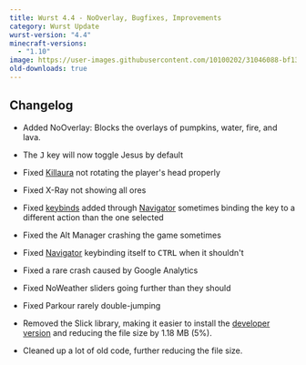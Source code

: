 ```yaml
---
title: Wurst 4.4 - NoOverlay, Bugfixes, Improvements
category: Wurst Update
wurst-version: "4.4"
minecraft-versions:
  - "1.10"
image: https://user-images.githubusercontent.com/10100202/31046088-bf13a0f6-a5f2-11e7-8960-6fd6ca30f9d0.jpg
old-downloads: true
---
```

## Changelog

- Added NoOverlay: Blocks the overlays of pumpkins, water, fire, and lava.

- The <kbd>J</kbd> key will now toggle Jesus by default

- Fixed [Killaura](https://wiki.wurstclient.net/killaura) not rotating the player's head properly

- Fixed X-Ray not showing all ores

- Fixed [keybinds](https://wiki.wurstclient.net/keybinds) added through [Navigator](https://wiki.wurstclient.net/navigator) sometimes binding the key to a different action than the one selected

- Fixed the Alt Manager crashing the game sometimes

- Fixed [Navigator](https://wiki.wurstclient.net/navigator) keybinding itself to <kbd>CTRL</kbd> when it shouldn't

- Fixed a rare crash caused by Google Analytics

- Fixed NoWeather sliders going further than they should

- Fixed Parkour rarely double-jumping

- Removed the Slick library, making it easier to install the [developer version](https://github.com/Wurst-Imperium/Wurst-MC-1.10) and reducing the file size by 1.18 MB (5%).

- Cleaned up a lot of old code, further reducing the file size.
